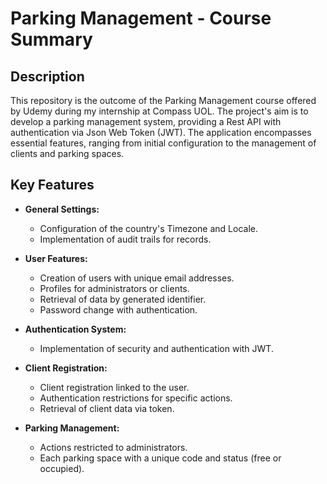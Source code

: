 # Parking Management - Course Summary

## Description
This repository is the outcome of the Parking Management course offered by Udemy during my internship at Compass UOL. The project's aim is to develop a parking management system, providing a Rest API with authentication via Json Web Token (JWT). The application encompasses essential features, ranging from initial configuration to the management of clients and parking spaces.

## Key Features
- **General Settings:**
  - Configuration of the country's Timezone and Locale.
  - Implementation of audit trails for records.

- **User Features:**
  - Creation of users with unique email addresses.
  - Profiles for administrators or clients.
  - Retrieval of data by generated identifier.
  - Password change with authentication.

- **Authentication System:**
  - Implementation of security and authentication with JWT.

- **Client Registration:**
  - Client registration linked to the user.
  - Authentication restrictions for specific actions.
  - Retrieval of client data via token.

- **Parking Management:**
  - Actions restricted to administrators.
  - Each parking space with a unique code and status (free or occupied).
